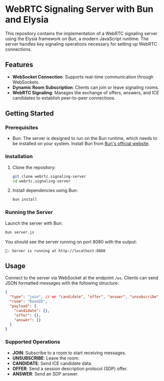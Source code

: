 # WebRTC Signaling Server with Bun and Elysia

This repository contains the implementation of a WebRTC signaling server using the Elysia framework on Bun, a modern JavaScript runtime. The server handles key signaling operations necessary for setting up WebRTC connections.

## Features

- **WebSocket Connection**: Supports real-time communication through WebSockets.
- **Dynamic Room Subscription**: Clients can join or leave signaling rooms.
- **WebRTC Signaling**: Manages the exchange of offers, answers, and ICE candidates to establish peer-to-peer connections.

## Getting Started

### Prerequisites

- Bun: The server is designed to run on the Bun runtime, which needs to be installed on your system. Install Bun from [Bun's official website](https://bun.sh).

### Installation

1. Clone the repository:
   ```bash
   git clone webrtc.signaling-server
   cd webrtc.signaling-server
   ```

2. Install dependencies using Bun:
   ```bash
   bun install
   ```

### Running the Server

Launch the server with Bun:
```bash
bun server.js
```

You should see the server running on port 8080 with the output:
```
🐲: Server is running at http://localhost:8080
```

## Usage

Connect to the server via WebSocket at the endpoint `/ws`. Clients can send JSON formatted messages with the following structure:

```json
{
  "type": "join", // or "candidate", "offer", "answer", "unsubscribe"
  "room": "RoomID",
  "payload": {
    "candidate": {},
    "offer": {},
    "answer": {}
  }
}
```

### Supported Operations

- **JOIN**: Subscribe to a room to start receiving messages.
- **UNSUBSCRIBE**: Leave the room.
- **CANDIDATE**: Send ICE candidate data.
- **OFFER**: Send a session description protocol (SDP) offer.
- **ANSWER**: Send an SDP answer.
